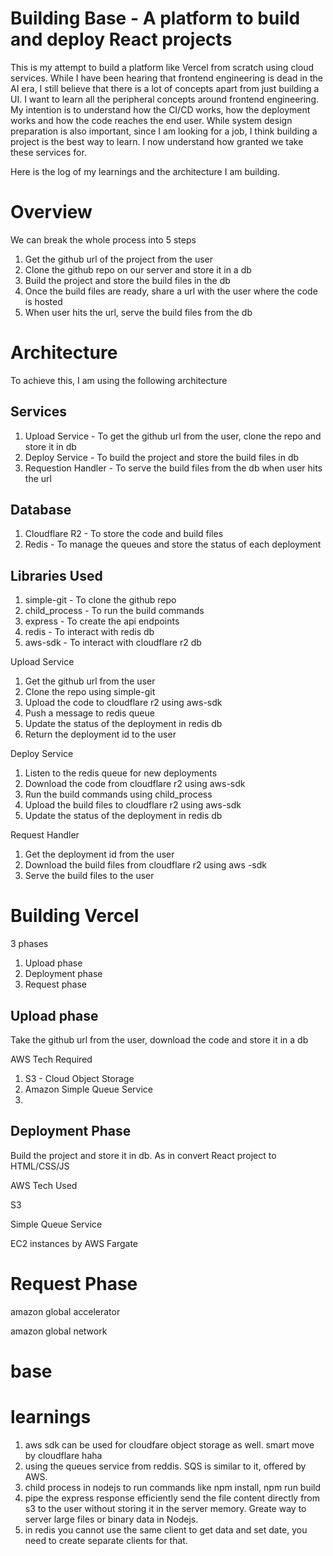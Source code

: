 # Building Base - A platform to build and deploy React projects

This is my attempt to build a platform like Vercel from scratch using cloud services.
While I have been hearing that frontend engineering is dead in the AI era, I still believe that there is a lot of concepts apart from just building a UI. I want to learn all the peripheral concepts around frontend engineering. My intention is to understand how the CI/CD works, how the deployment works and how the code reaches the end user. While system design preparation is also important, since I am looking for a job, I think building a project is the best way to learn. I now understand how granted we take these services for. 

Here is the log of my learnings and the architecture I am building.

# Overview
We can break the whole process into 5 steps

1. Get the github url of the project from the user
2. Clone the github repo on our server and store it in a db
3. Build the project and store the build files in the db
4. Once the build files are ready, share a url with the user where the code is hosted
5. When user hits the url, serve the build files from the db

# Architecture
To achieve this, I am using the following architecture

## Services
1. Upload Service - To get the github url from the user, clone the repo and store it in db
2. Deploy Service - To build the project and store the build files in db
3. Requestion Handler - To serve the build files from the db when user hits the url

## Database

1. Cloudflare R2 - To store the code and build files
2. Redis - To manage the queues and store the status of each deployment

## Libraries Used
1. simple-git - To clone the github repo
2. child_process - To run the build commands
3. express - To create the api endpoints
4. redis - To interact with redis db
5. aws-sdk - To interact with cloudflare r2 db


Upload Service
1. Get the github url from the user
2. Clone the repo using simple-git
3. Upload the code to cloudflare r2 using aws-sdk
4. Push a message to redis queue 
5. Update the status of the deployment in redis db
6. Return the deployment id to the user

Deploy Service
1. Listen to the redis queue for new deployments
2. Download the code from cloudflare r2 using aws-sdk
3. Run the build commands using child_process
4. Upload the build files to cloudflare r2 using aws-sdk
5. Update the status of the deployment in redis db

Request Handler
1. Get the deployment id from the user
2. Download the build files from cloudflare r2 using aws
-sdk
3. Serve the build files to the user





# Building Vercel

3 phases

1. Upload phase
2. Deployment phase
3. Request phase


## Upload phase

Take the github url from the user, download the code and store it in a db



AWS Tech Required

1. S3 - Cloud Object Storage
2. Amazon Simple Queue Service
3.


## Deployment Phase

Build the project and store it in db. As in convert React project to HTML/CSS/JS


AWS Tech Used

S3

Simple Queue Service

EC2 instances by AWS Fargate


# Request Phase


amazon global accelerator

amazon global network
# base



# learnings
1. aws sdk can be used for cloudfare object storage as well. smart move by cloudflare haha
2. using the queues service from reddis. SQS is similar to it, offered by AWS.
3. child process in nodejs to run commands like npm install, npm run build
4. pipe the express response efficiently send the file content directly from s3 to the user without storing it in the server memory. Greate way to server large files or binary data in Nodejs.
5. in redis you cannot use the same client to get data and set date, you need to create separate clients for that.




